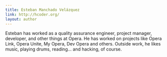 ```yaml
---
title: Esteban Manchado Velázquez
link: http://hcoder.org/
layout: author
---
```


Esteban has worked as a quality assurance engineer, project manager, developer, and other things at Opera. He has worked on projects like Opera Link, Opera Unite, My Opera, Dev Opera and others. Outside work, he likes music, playing drums, reading... and hacking, of course.